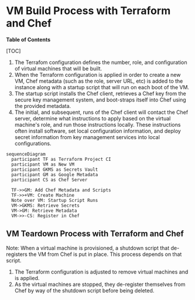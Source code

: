# VM Build Process with Terraform and Chef

**Table of Contents**

[TOC]

1. The Terrafom configuration defines the number, role, and configuration of
   virtual machines that will be built.
1. When the Terraform configuration is applied in order to create a new VM,
   Chef metadata (such as the role, server URL, etc) is added to the instance
   along with a startup script that will run on each boot of the VM.
1. The startup script installs the Chef client, retrieves a Chef key from the
   secure key management system, and boot-straps itself into Chef using the
   provided metadata.
1. The initial, and subsequent, runs of the Chef client will contact the Chef
   server, determine what instructions to apply based on the virtual machine's
   role, and run those instructions locally. These instructions often install
   software, set local configuration information, and deploy secret
   information from key management services into local configurations.

```mermaid
sequenceDiagram
  participant TF as Terraform Project CI
  participant VM as New VM
  participant GKMS as Secrets Vault
  participant GM as Google Metadata
  participant CS as Chef Server

  TF->>GM: Add Chef Metadata and Scripts
  TF->>+VM: Create Machine
  Note over VM: Startup Script Runs
  VM->GKMS: Retrieve Secrets
  VM->GM: Retrieve Metadata
  VM->>-CS: Register in Chef
```

## VM Teardown Process with Terraform and Chef

Note: When a virtual machine is provisioned, a shutdown script that
de-registers the VM from Chef is put in place. This process depends on that
script.

1. The Terraform configuration is adjusted to remove virtual machines and is
   applied.
1. As the virtual machines are stopped, they de-register themselves from Chef
   by way of the shutdown script before being deleted.
